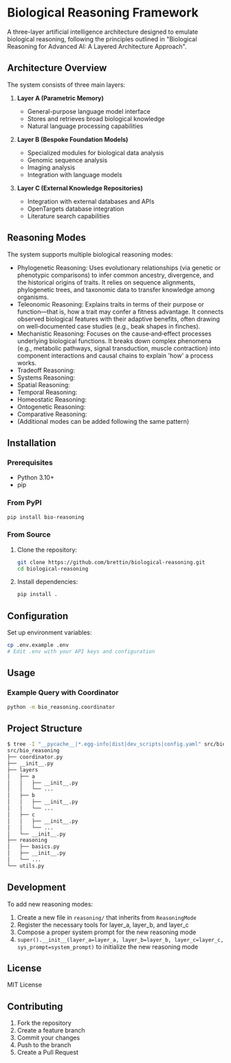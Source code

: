 # Biological Reasoning Framework

A three-layer artificial intelligence architecture designed to emulate biological reasoning, following the principles outlined in "Biological Reasoning for Advanced AI: A Layered Architecture Approach".

## Architecture Overview

The system consists of three main layers:

1. **Layer A (Parametric Memory)**

   - General-purpose language model interface
   - Stores and retrieves broad biological knowledge
   - Natural language processing capabilities

2. **Layer B (Bespoke Foundation Models)**

   - Specialized modules for biological data analysis
   - Genomic sequence analysis
   - Imaging analysis
   - Integration with language models

3. **Layer C (External Knowledge Repositories)**
   - Integration with external databases and APIs
   - OpenTargets database integration
   - Literature search capabilities

## Reasoning Modes

The system supports multiple biological reasoning modes:

- Phylogenetic Reasoning: Uses evolutionary relationships (via genetic or phenotypic comparisons) to infer common ancestry, divergence, and the historical origins of traits. It relies on sequence alignments, phylogenetic trees, and taxonomic data to transfer knowledge among organisms.
- Teleonomic Reasoning: Explains traits in terms of their purpose or function—that is, how a trait may confer a fitness advantage. It connects observed biological features with their adaptive benefits, often drawing on well‐documented case studies (e.g., beak shapes in finches).
- Mechanistic Reasoning: Focuses on the cause‐and‐effect processes underlying biological functions. It breaks down complex phenomena (e.g., metabolic pathways, signal transduction, muscle contraction) into component interactions and causal chains to explain 'how' a process works.
- Tradeoff Reasoning:
- Systems Reasoning:
- Spatial Reasoning:
- Temporal Reasoning:
- Homeostatic Reasoning:
- Ontogenetic Reasoning:
- Comparative Reasoning:
- (Additional modes can be added following the same pattern)

## Installation

### Prerequisites

- Python 3.10+
- pip

### From PyPI

```bash
pip install bio-reasoning
```

### From Source

1. Clone the repository:

   ```bash
   git clone https://github.com/brettin/biological-reasoning.git
   cd biological-reasoning
   ```

2. Install dependencies:

   ```bash
   pip install .
   ```

## Configuration

Set up environment variables:

```bash
cp .env.example .env
# Edit .env with your API keys and configuration
```

## Usage

### Example Query with Coordinator

```bash
python -m bio_reasoning.coordinator
```

## Project Structure

```bash
$ tree -I "__pycache__|*.egg-info|dist|dev_scripts|config.yaml" src/bio_reasoning
src/bio_reasoning
├── coordinator.py
├── __init__.py
├── layers
│   ├── a
│   │   ├── __init__.py
│   │   └── ...
│   ├── b
│   │   ├── __init__.py
│   │   └── ...
│   ├── c
│   │   ├── __init__.py
│   │   └── ...
│   └── __init__.py
├── reasoning
│   ├── basics.py
│   ├── __init__.py
│   └── ...
└── utils.py
```

## Development

To add new reasoning modes:

1. Create a new file in `reasoning/` that inherits from `ReasoningMode`
2. Register the necessary tools for layer_a, layer_b, and layer_c
3. Compose a proper system prompt for the new reasoning mode
4. `super().__init__(layer_a=layer_a, layer_b=layer_b, layer_c=layer_c, sys_prompt=system_prompt)` to initialize the new reasoning mode

<!-- 
## Testing

Run the test suite:

```bash
pytest tests/
``` -->

## License

MIT License

## Contributing

1. Fork the repository
2. Create a feature branch
3. Commit your changes
4. Push to the branch
5. Create a Pull Request
